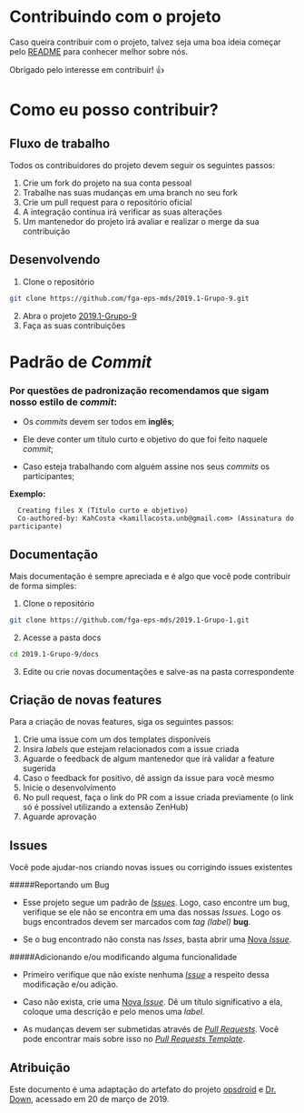# Contribuindo com o projeto
Caso queira contribuir com o projeto, talvez seja uma boa ideia começar pelo [README](https://github.com/fga-eps-mds/2019.1-Grupo-1/blob/master/README.md) para conhecer melhor sobre nós.

Obrigado pelo interesse em contribuir! :+1:

# Como eu posso contribuir?


## Fluxo de trabalho

Todos os contribuidores do projeto devem seguir os seguintes passos:

 1. Crie um fork do projeto na sua conta pessoal
 2. Trabalhe nas suas mudanças em uma branch no seu fork
 3. Crie um pull request para o repositório oficial
 4. A integração contínua irá verificar as suas alterações
 5. Um mantenedor do projeto irá avaliar e realizar o merge da sua contribuição

## Desenvolvendo

  1. Clone o repositório
  ```bash
  git clone https://github.com/fga-eps-mds/2019.1-Grupo-9.git
  ```
  2. Abra o projeto [2019.1-Grupo-9](https://github.com/fga-eps-mds/2019.1-Grupo-9/tree/master)
  3. Faça as suas contribuições


# Padrão de _Commit_

### Por questões de padronização recomendamos que sigam nosso estilo de _commit_:

* Os _commits_ devem ser todos em __inglês__;

* Ele deve conter um título curto e objetivo do que foi feito naquele _commit_;

* Caso esteja trabalhando com alguém assine nos seus _commits_ os participantes;

__Exemplo:__

      Creating files X (Título curto e objetivo)
      Co-authored-by: KahCosta <kamillacosta.unb@gmail.com> (Assinatura do participante)


## Documentação

Mais documentação é sempre apreciada e é algo que você pode contribuir de forma simples:

  1. Clone o repositório
  ```bash
  git clone https://github.com/fga-eps-mds/2019.1-Grupo-1.git
  ```  
  2. Acesse a pasta docs
  ```bash
  cd 2019.1-Grupo-9/docs
  ```
  3. Edite ou crie novas documentações e salve-as na pasta correspondente

## Criação de novas features

Para a criação de novas features, siga os seguintes passos:

  1. Crie uma issue com um dos templates disponíveis
  2. Insira _labels_ que estejam relacionados com a issue criada
  3. Aguarde o feedback de algum mantenedor que irá validar a feature sugerida
  4. Caso o feedback for positivo, dê assign da issue para você mesmo
  5. Inicie o desenvolvimento
  6. No pull request, faça o link do PR com a issue criada previamente (o link só é possível utilizando a extensão ZenHub)
  7. Aguarde aprovação

## Issues

Você pode ajudar-nos criando novas issues ou corrigindo issues existentes

#####Reportando um Bug

* Esse projeto segue um padrão de [_Issues_](https://github.com/fga-eps-mds/2019.1-Grupo-1/tree/master/.github/ISSUE_TEMPLATE). Logo, caso encontre um bug, verifique se ele não se encontra em uma das nossas _Issues_. Logo os bugs encontrados devem ser marcados com _tag (label)_ __bug__.

* Se o bug encontrado não consta nas _Isses_, basta abrir uma [Nova _Issue_]().


#####Adicionando e/ou modificando alguma funcionalidade

* Primeiro verifique que não existe nenhuma [_Issue_](https://github.com/fga-eps-mds/2019.1-Grupo-1/issues) a respeito dessa modificação e/ou adição.

* Caso não exista, crie uma [Nova _Issue_](https://github.com/fga-eps-mds/2019.1-Grupo-1/tree/master/.github/ISSUE_TEMPLATE). Dê um título significativo a ela, coloque uma descrição e pelo menos uma _label_.

* As mudanças devem ser submetidas através de [_Pull Requests_](). Você pode encontrar mais sobre isso no [_Pull Requests Template_]().


## Atribuição

Este documento é uma adaptação do artefato do projeto [opsdroid](https://github.com/opsdroid/opsdroid) e [Dr. Down](https://github.com/fga-eps-mds/2018.1-Dr-Down), acessado em 20 de março de 2019.
